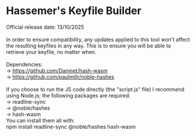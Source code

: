 # Hassemer's Keyfile Builder

Official release date: 13/10/2025
<br>
<br>
In order to ensure compatibility, any updates applied to this tool won't affect the resulting keyfiles in any way. This is to ensure you will be able to retrieve your keyfile, no matter when.
<br>
<br>
Dependencies:<br>
→ https://github.com/Daninet/hash-wasm<br>
→ https://github.com/paulmillr/noble-hashes<br>
<br>
If you choose to run the JS code directly (the "script.js" file) I recommend using Node.js; the following packages are required:<br>
→ readline-sync<br>
→ @noble/hashes<br>
→ hash-wasm<br>
You can install them all with:<br>
npm install readline-sync @noble/hashes hash-wasm<br>
